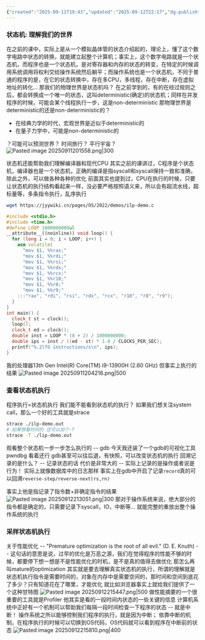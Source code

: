 ```yaml
---
{"created":"2025-09-11T19:43","updated":"2025-09-12T22:17","dg-publish":true,"permalink":"/Operating System/Lecture 10 状态机模型的应用/","dgPassFrontmatter":true,"noteIcon":""}
---
```


### 状态机: 理解我们的世界
在之前的课中，实际上是从一个模拟晶体管的状态介绍起的，理论上，懂了这个数字电路中状态的转换，就能建立起整个计算机；事实上，这个数字电路就是一个状态机，而程序也是一个状态机，是对寄存器和内存的状态的转变，在特定的时候调用系统调用将权利交给操作系统然后躺平；而操作系统也是一个状态机，不同于普通的程序的是，在它的状态转换中，存在多CPU，多线程，存在中断，存在虚拟地址的转化...
那我们的物理世界是状态机吗？ 在之前学到的，有的在经过规则之后，都会转换成一个唯一的状态，这叫deterministic(确定)的状态机；同样在并发程序的时候，可能会某个线程执行一步，这是non-deterministic
那物理世界是deterministic的还是non-deterministic的？
- 在经典力学的时代，宏观世界是近似于deterministic的
- 在量子力学中，可能是non-deterministic的

？可能可以预测世界？ 时间旅行？ 平行宇宙？
![Pasted image 20250911201558.png|300](/img/user/accessory/Pasted%20image%2020250911201558.png)

状态机还能帮助我们理解编译器和现代CPU
其实之前的课讲过，C程序是个状态机，编译器也是一个状态机，正确的编译是指syscall和syscall保持一致和准确，除此之外，可以做各种各种的优化
前面其实也提到过，CPU在执行的时候，只要让状态机的执行结构看起来一样，没必要严格按照语义来，所以会有超流水线，超标量等，多条指令执行，乱序执行
```bash
wget https://jyywiki.cn/pages/OS/2022/demos/ilp-demo.c
```

```cpp
#include <stdio.h>
#include <time.h>
#define LOOP 1000000000ul
__attribute__((noinline)) void loop() {
  for (long i = 0; i < LOOP; i++) {
    asm volatile(
      "mov $1, %%rax;"
      "mov $1, %%rdi;"
      "mov $1, %%rsi;"
      "mov $1, %%rdx;"
      "mov $1, %%rcx;"
      "mov $1, %%r10;"
      "mov $1, %%r8;"
      "mov $1, %%r9;"
    :::"rax", "rdi", "rsi", "rdx", "rcx", "r10", "r8", "r9");
  }
}
int main() {
  clock_t st = clock();
  loop();
  clock_t ed = clock();
  double inst = LOOP * (8 + 2) / 1000000000;
  double ips = inst / ((ed - st) * 1.0 / CLOCKS_PER_SEC);
  printf("%.2lfG instructions/s\n", ips);
}
```
我的处理器13th Gen Intel(R) Core(TM) i9-13900H (2.60 GHz)
但事实上执行的结果
![Pasted image 20250911204216.png|500](/img/user/accessory/Pasted%20image%2020250911204216.png)

### 查看状态机执行
程序执行=状态机执行
我们能不能看到状态机的执行？
如果我们想关注system call，那么一个好的工具就是strace
```bash
strace ./ilp-demo.out
# 如果想看时间的 还可以加个-T
strace -T ./lip-demo.out
```

观看整个状态机一步一步怎么执行的 -- gdb
今天我还装了一个gdb的可视化工具 pwndbg 看着还行
gdb甚至可以往后退，有快照，可以改变状态机的执行
回溯记录的是什么？ -- 记录状态的话 代价是非常大的 -- 实际上记录的是操作或者说是行为！ 实际上就像数据库中的日志那样
事实上在gdb中开启了记录`record`真的可以回溯`reverse-step/reverse-next(rs,rn)`

事实上他是指记录了指令数+非确定指令的结果
![Pasted image 20250912213051.png|300](/img/user/accessory/Pasted%20image%2020250912213051.png)
那对于操作系统来说，绝大部分的指令都是确定的，只需要记录下syscall，IO，中断等...
就能完整的重放出整个操作系统的执行

### 采样状态机执行
关于性能优化 -- "Premature optimization is the root of all evil." (D. E. Knuth) -- 这句话的意思是说，过早的优化是万恶之源，我们在觉得程序的性能不够的时候，都要停下想一想是不是性能优化的时机，是不是真的值得去做优化
那怎么再叫mature的optimization
其实就是要去理解真实状态机的执行，所谓的理解就是状态机执行指令是需要时间的，对象在内存中是需要空间的，那时间和空间到底花了多少？只有知道花在了哪里，才能优化
就比如浏览器事实上就给我们提供了一个这种甘特图
![Pasted image 20250912215447.png|500](/img/user/accessory/Pasted%20image%2020250912215447.png)
做性能摘要的一个很重要的工具就是Profiler
他其实是看的一段时间内状态的一些关键的信息
计算机系统中正好有一个机制可以帮助我们每隔一段时间检查一下程序的状态 -- 就是中断！ 操作系统之所以能够控制我们程序的执行，就是因为中断；
依靠中断的机制，在程序执行的时候可以切换到OS代码，OS代码就可以看到程序在中断前的状态
![Pasted image 20250912215810.png|400](/img/user/accessory/Pasted%20image%2020250912215810.png)

